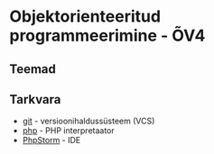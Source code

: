 # Objektorienteeritud programmeerimine - &Otilde;V4

## Teemad


## Tarkvara
* [git](https://git-scm.com/download/win) - versioonihalduss&uuml;steem (VCS)
* [php](http://php.net/) - PHP interpretaator
* [PhpStorm](https://www.jetbrains.com/phpstorm/?fromMenu) - IDE